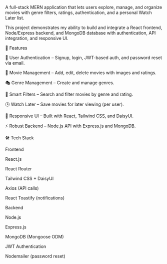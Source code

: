 A full-stack MERN application that lets users explore, manage, and organize movies with genre filters, ratings, authentication, and a personal Watch Later list.

This project demonstrates my ability to build and integrate a React frontend, Node/Express backend, and MongoDB database with authentication, API integration, and responsive UI.

🚀 Features

🔐 User Authentication – Signup, login, JWT-based auth, and password reset via email.

🎥 Movie Management – Add, edit, delete movies with images and ratings.

🎭 Genre Management – Create and manage genres.

🔎 Smart Filters – Search and filter movies by genre and rating.

🕒 Watch Later – Save movies for later viewing (per user).

📱 Responsive UI – Built with React, Tailwind CSS, and DaisyUI.

⚡ Robust Backend – Node.js API with Express.js and MongoDB.

🛠️ Tech Stack

Frontend

React.js

React Router

Tailwind CSS + DaisyUI

Axios (API calls)

React Toastify (notifications)

Backend

Node.js

Express.js

MongoDB (Mongoose ODM)

JWT Authentication

Nodemailer (password reset)
